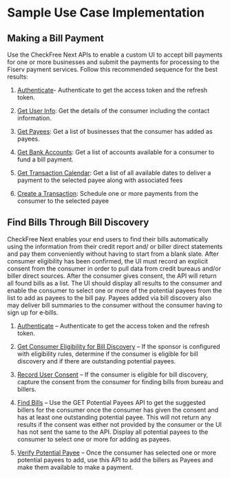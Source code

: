 ﻿# Sample Use Case Implementation

## Making a Bill Payment

Use the CheckFree Next APIs to enable a custom UI to accept bill
payments for one or more businesses and submit the payments for
processing to the Fiserv payment services. Follow this recommended
sequence for the best results:

1.  [Authenticate](./authenticate.md)- Authenticate to get the access token
    and the refresh token.

2.  [Get User Info](../apiDomains/users.md#get-user-information): Get the details of the
    consumer including the contact information.

3.  [Get Payees](../apiDomains/payees.md#get-payees-list): Get a list of businesses that the
    consumer has added as payees.

4.  [Get Bank Accounts](../apiDomains/bankAccounts.md#get-bank-accounts-for-a-consumer-list): Get a
    list of accounts available for a consumer to fund a bill payment.

5.  [Get Transaction Calendar](../apiDomains/transactionCalendar.md#get-transaction-calendar): Get a list of
    all available dates to deliver a payment to the selected payee along
    with associated fees

6.  [Create a Transaction](../apiDomains/transactions.md#create-a-transaction): Schedule one or more
    payments from the consumer to the selected payee


## Find Bills Through Bill Discovery

CheckFree Next enables your end users to find their bills automatically
using the information from their credit report and/ or biller direct
statements and pay them conveniently without having to start from a
blank slate. After consumer eligibility has been confirmed, the UI must
record an explicit consent from the consumer in order to pull data from
credit bureaus and/or biller direct sources. After the consumer gives
consent, the API will return all found bills as a list. The UI should
display all results to the consumer and enable the consumer to select
one or more of the potential payees from the list to add as payees to
the bill pay. Payees added via bill discovery also may deliver bill
summaries to the consumer without the consumer having to sign up for
e‑bills.

1.  [Authenticate](./authenticate.md) – Authenticate to get the access token
    and the refresh token.

2.  [Get Consumer Eligibility for Bill Discovery](../apiDomains/potentialPayees.md#get-consumer-eligibility-for-bill-discovery) – If the
    sponsor is configured with eligibility rules, determine if the
    consumer is eligible for bill discovery and if there are outstanding
    potential payees.

3.  [Record User Consent](../apiDomains/users.md#record-users-consent-information) – If the
    consumer is eligible for bill discovery, capture the consent from
    the consumer for finding bills from bureau and billers.

4.  [Find Bills](../apiDomains/potentialPayees.md#get-potential-payees-list) – Use the GET Potential
    Payees API to get the suggested billers for the consumer once the
    consumer has given the consent and has at least one outstanding
    potential payee. This will not return any results if the consent was
    either not provided by the consumer or the UI has not sent the same
    to the API. Display all potential payees to the consumer to select
    one or more for adding as payees.

5.  [Verify Potential Payee](../apiDomains/potentialPayees.md#verify-potential-payee) – Once the
    consumer has selected one or more potential payees to add, use this
    API to add the billers as Payees and make them available to make a
    payment.
